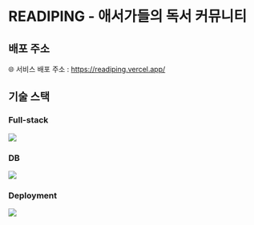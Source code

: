 # READIPING - 애서가들의 독서 커뮤니티

## 배포 주소
🌐 서비스 배포 주소 : https://readiping.vercel.app/

## 기술 스택

<h3>Full-stack</h3>
<p>
  <img src="https://img.shields.io/badge/Next-black?style=for-the-badge&logo=next.js&logoColor=white">
</p>

<h3>DB</h3>
<img src="https://img.shields.io/badge/MongoDB-%234ea94b.svg?style=for-the-badge&logo=mongodb&logoColor=white">

<h3>Deployment</h3>
<p>
  <img src="https://img.shields.io/badge/vercel-%23000000.svg?style=for-the-badge&logo=vercel&logoColor=white">
</p>

